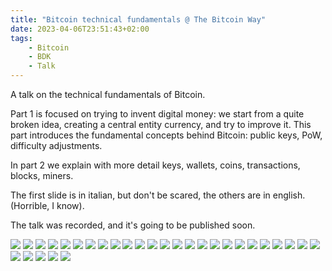 ```yaml
---
title: "Bitcoin technical fundamentals @ The Bitcoin Way"
date: 2023-04-06T23:51:43+02:00
tags:
    - Bitcoin
    - BDK
    - Talk
---
```


A talk on the technical fundamentals of Bitcoin.

Part 1 is focused on trying to invent digital money: we start from a quite broken idea, creating a central entity currency, and try to improve it. This part introduces the fundamental concepts behind Bitcoin: public keys, PoW, difficulty adjustments.

In part 2 we explain with more detail keys, wallets, coins, transactions, blocks, miners.

<!--more-->

The first slide is in italian, but don't be scared, the others are in english. (Horrible, I know).

The talk was recorded, and it's going to be published soon.

![](../images/bitcointechnicalfundamentals/btc.png)
![](../images/bitcointechnicalfundamentals/btc_1.png)
![](../images/bitcointechnicalfundamentals/btc_2.png)
![](../images/bitcointechnicalfundamentals/btc_3.png)
![](../images/bitcointechnicalfundamentals/btc_4.png)
![](../images/bitcointechnicalfundamentals/btc_5.png)
![](../images/bitcointechnicalfundamentals/btc_6.png)
![](../images/bitcointechnicalfundamentals/btc_7.png)
![](../images/bitcointechnicalfundamentals/btc_8.png)
![](../images/bitcointechnicalfundamentals/btc_9.png)
![](../images/bitcointechnicalfundamentals/btc_10.png)
![](../images/bitcointechnicalfundamentals/btc_11.png)
![](../images/bitcointechnicalfundamentals/btc_12.png)
![](../images/bitcointechnicalfundamentals/btc_13.png)
![](../images/bitcointechnicalfundamentals/btc_14.png)
![](../images/bitcointechnicalfundamentals/btc_15.png)
![](../images/bitcointechnicalfundamentals/btc_16.png)
![](../images/bitcointechnicalfundamentals/btc_17.png)
![](../images/bitcointechnicalfundamentals/btc_18.png)
![](../images/bitcointechnicalfundamentals/btc_19.png)
![](../images/bitcointechnicalfundamentals/btc_20.png)
![](../images/bitcointechnicalfundamentals/btc_21.png)
![](../images/bitcointechnicalfundamentals/btc_22.png)
![](../images/bitcointechnicalfundamentals/btc_23.png)
![](../images/bitcointechnicalfundamentals/btc_24.png)
![](../images/bitcointechnicalfundamentals/btc_25.png)
![](../images/bitcointechnicalfundamentals/btc_26.png)
![](../images/bitcointechnicalfundamentals/btc_27.png)
![](../images/bitcointechnicalfundamentals/btc_28.png)
![](../images/bitcointechnicalfundamentals/btc_29.png)
